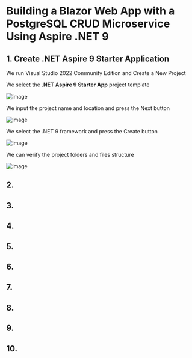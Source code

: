 # Building a Blazor Web App with a PostgreSQL CRUD Microservice Using Aspire .NET 9

## 1. Create .NET Aspire 9 Starter Application

We run Visual Studio 2022 Community Edition and Create a New Project

We select the **.NET Aspire 9 Starter App** project template

![image](https://github.com/user-attachments/assets/5e31cf38-1f0a-4398-9591-7f8fb1f81e20)

We input the project name and location and press the Next button

![image](https://github.com/user-attachments/assets/d2c4ffec-a540-45fe-a871-13de0ef03e46)

We select the .NET 9 framework and press the Create button

![image](https://github.com/user-attachments/assets/59ddc3c2-0fe0-4f4d-8295-9c6ff617d14e)

We can verify the project folders and files structure

![image](https://github.com/user-attachments/assets/b1ec8fdd-362f-42af-a64c-4d4ce49e45d1)

## 2. 

## 3. 

## 4. 

## 5. 

## 6. 

## 7.

## 8.

## 9.

## 10.

